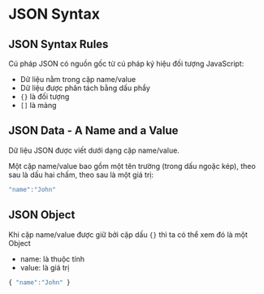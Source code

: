 # JSON Syntax

## JSON Syntax Rules
Cú pháp JSON có nguồn gốc từ cú pháp ký hiệu đối tượng JavaScript:
- Dữ liệu nằm trong cặp name/value
- Dữ liệu được phân tách bằng dấu phẩy 
- `{}` là đối tượng
- `[]` là mảng

## JSON Data - A Name and a Value
Dữ liệu JSON được viết dưới dạng cặp name/value.

Một cặp name/value bao gồm một tên trường (trong dấu ngoặc kép), theo sau là dấu hai chấm, theo sau là một giá trị:

```javascript
"name":"John"
```

## JSON Object
Khi cặp name/value được giữ bởi cặp dấu `{}` thì ta có thể xem đó là một Object
- name: là thuộc tính
- value: là giá trị

```javascript
{ "name":"John" }
```

